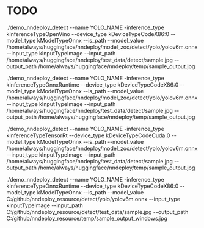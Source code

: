# TODO
./demo_nndeploy_detect --name YOLO_NAME -inference_type kInferenceTypeOpenVino --device_type kDeviceTypeCodeX86:0 --model_type kModelTypeOnnx --is_path --model_value /home/always/huggingface/nndeploy/model_zoo/detect/yolo/yolov6m.onnx --input_type kInputTypeImage  --input_path /home/always/huggingface/nndeploy/test_data/detect/sample.jpg --output_path /home/always/huggingface/nndeploy/temp/sample_output.jpg

./demo_nndeploy_detect --name YOLO_NAME -inference_type kInferenceTypeOnnxRuntime --device_type kDeviceTypeCodeX86:0 --model_type kModelTypeOnnx --is_path --model_value /home/always/huggingface/nndeploy/model_zoo/detect/yolo/yolov6m.onnx --input_type kInputTypeImage  --input_path /home/always/huggingface/nndeploy/test_data/detect/sample.jpg --output_path /home/always/huggingface/nndeploy/temp/sample_output.jpg

./demo_nndeploy_detect --name YOLO_NAME -inference_type kInferenceTypeTensorRt --device_type kDeviceTypeCodeCuda:0 --model_type kModelTypeOnnx --is_path --model_value /home/always/huggingface/nndeploy/model_zoo/detect/yolo/yolov6m.onnx --input_type kInputTypeImage  --input_path /home/always/huggingface/nndeploy/test_data/detect/sample.jpg --output_path /home/always/huggingface/nndeploy/temp/sample_output.jpg

./demo_nndeploy_detect --name YOLO_NAME -inference_type kInferenceTypeOnnxRuntime --device_type kDeviceTypeCodeX86:0 --model_type kModelTypeOnnx --is_path --model_value C:/github/nndeploy_resource/detect/yolo/yolov6m.onnx --input_type kInputTypeImage  --input_path C:/github/nndeploy_resource/detect/test_data/sample.jpg --output_path C:/github/nndeploy_resource/temp/sample_output_windows.jpg